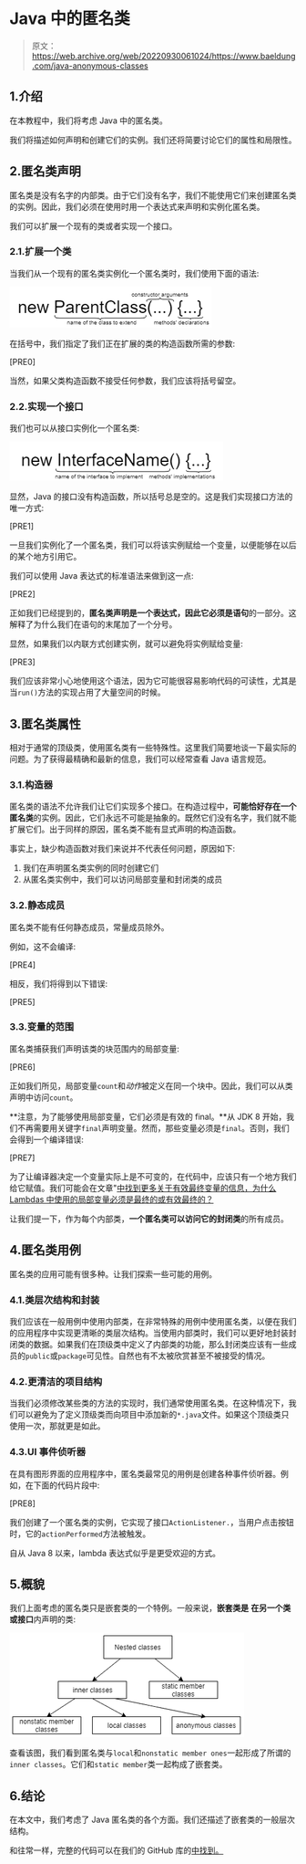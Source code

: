 # Java 中的匿名类

> 原文：<https://web.archive.org/web/20220930061024/https://www.baeldung.com/java-anonymous-classes>

## 1.介绍

在本教程中，我们将考虑 Java 中的匿名类。

我们将描述如何声明和创建它们的实例。我们还将简要讨论它们的属性和局限性。

## 2.匿名类声明

匿名类是没有名字的内部类。由于它们没有名字，我们不能使用它们来创建匿名类的实例。因此，我们必须在使用时用一个表达式来声明和实例化匿名类。

我们可以扩展一个现有的类或者实现一个接口。

### 2.1.扩展一个类

当我们从一个现有的匿名类实例化一个匿名类时，我们使用下面的语法:

[![AnonymousClass InstantiateFromClass](img/377df4d0965e1c0b6237cb673ff76e15.png)](/web/20221107160807/https://www.baeldung.com/wp-content/uploads/2019/04/AnonymousClass-InstantiateFromClass.png)

在括号中，我们指定了我们正在扩展的类的构造函数所需的参数:

[PRE0]

当然，如果父类构造函数不接受任何参数，我们应该将括号留空。

### 2.2.实现一个接口

我们也可以从接口实例化一个匿名类:

[![AnonymousClass InstantiateFromInterface](img/9c4000338622ffde6d3d6a56a994b4b9.png)](/web/20221107160807/https://www.baeldung.com/wp-content/uploads/2019/04/AnonymousClass-InstantiateFromInterface.png)

显然，Java 的接口没有构造函数，所以括号总是空的。这是我们实现接口方法的唯一方式:

[PRE1]

一旦我们实例化了一个匿名类，我们可以将该实例赋给一个变量，以便能够在以后的某个地方引用它。

我们可以使用 Java 表达式的标准语法来做到这一点:

[PRE2]

正如我们已经提到的，**匿名类声明是一个表达式，因此它必须是语句**的一部分。这解释了为什么我们在语句的末尾加了一个分号。

显然，如果我们以内联方式创建实例，就可以避免将实例赋给变量:

[PRE3]

我们应该非常小心地使用这个语法，因为它可能很容易影响代码的可读性，尤其是当`run()`方法的实现占用了大量空间的时候。

## 3.匿名类属性

相对于通常的顶级类，使用匿名类有一些特殊性。这里我们简要地谈一下最实际的问题。为了获得最精确和最新的信息，我们可以经常查看 Java 语言规范。

### 3.1.构造器

匿名类的语法不允许我们让它们实现多个接口。在构造过程中，**可能恰好存在一个匿名类**的实例。因此，它们永远不可能是抽象的。既然它们没有名字，我们就不能扩展它们。出于同样的原因，匿名类不能有显式声明的构造函数。

事实上，缺少构造函数对我们来说并不代表任何问题，原因如下:

1.  我们在声明匿名类实例的同时创建它们
2.  从匿名类实例中，我们可以访问局部变量和封闭类的成员

### 3.2.静态成员

匿名类不能有任何静态成员，常量成员除外。

例如，这不会编译:

[PRE4]

相反，我们将得到以下错误:

[PRE5]

### 3.3.变量的范围

匿名类捕获我们声明该类的块范围内的局部变量:

[PRE6]

正如我们所见，局部变量`count`和*动作*被定义在同一个块中。因此，我们可以从类声明中访问`count`。

**注意，为了能够使用局部变量，它们必须是有效的 final。**从 JDK 8 开始，我们不再需要用关键字`final`声明变量。然而，那些变量必须是`final`。否则，我们会得到一个编译错误:

[PRE7]

为了让编译器决定一个变量实际上是不可变的，在代码中，应该只有一个地方我们给它赋值。我们可能会在文章"[中找到更多关于有效最终变量的信息，为什么 Lambdas 中使用的局部变量必须是最终的或有效最终的？](/web/20221107160807/https://www.baeldung.com/java-lambda-effectively-final-local-variables)

让我们提一下，作为每个内部类，**一个匿名类可以访问它的封闭类**的所有成员。

## 4.匿名类用例

匿名类的应用可能有很多种。让我们探索一些可能的用例。

### 4.1.类层次结构和封装

我们应该在一般用例中使用内部类，在非常特殊的用例中使用匿名类，以便在我们的应用程序中实现更清晰的类层次结构。当使用内部类时，我们可以更好地封装封闭类的数据。如果我们在顶级类中定义了内部类的功能，那么封闭类应该有一些成员的`public`或`package`可见性。自然也有不太被欣赏甚至不被接受的情况。

### 4.2.更清洁的项目结构

当我们必须修改某些类的方法的实现时，我们通常使用匿名类。在这种情况下，我们可以避免为了定义顶级类而向项目中添加新的`*.java`文件。如果这个顶级类只使用一次，那就更是如此。

### 4.3.UI 事件侦听器

在具有图形界面的应用程序中，匿名类最常见的用例是创建各种事件侦听器。例如，在下面的代码片段中:

[PRE8]

我们创建了一个匿名类的实例，它实现了接口`ActionListener.`，当用户点击按钮时，它的`actionPerformed`方法被触发。

自从 Java 8 以来，lambda 表达式似乎是更受欢迎的方式。

## 5.概貌

我们上面考虑的匿名类只是嵌套类的一个特例。一般来说，**嵌套类是** **在另一个类或接口**内声明的类:

[![nested classes](img/7e01dc8a64f99833bbb534503917ad05.png)](/web/20221107160807/https://www.baeldung.com/wp-content/uploads/2019/04/nested-classes.png)

查看该图，我们看到匿名类与`local`和`nonstatic member ones`一起形成了所谓的`inner classes`。它们和`static member`类一起构成了嵌套类。

## 6.结论

在本文中，我们考虑了 Java 匿名类的各个方面。我们还描述了嵌套类的一般层次结构。

和往常一样，完整的代码可以在我们的 GitHub 库的[中找到。](https://web.archive.org/web/20221107160807/https://github.com/eugenp/tutorials/tree/master/core-java-modules/core-java-lang-oop-inheritance)